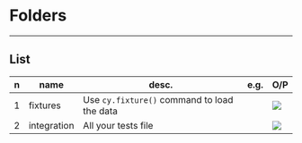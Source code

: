 # Folders

---

## List
|n|name|desc.|e.g.|O/P|
|-|----|-----|----|---|
|1|fixtures|Use `cy.fixture()` command to load the data||<img src="https://i.imgur.com/vF3Go2v.png">|
|2|integration|All your tests file||<img src="https://i.imgur.com/nODIlYq.png">|
